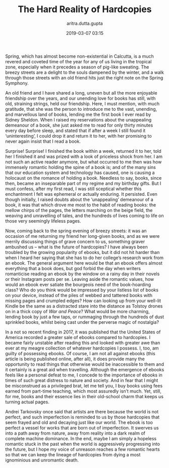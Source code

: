 ﻿---
layout: post
current: post
navigation: True
class: post-template

title: "The Hard Reality of Hardcopies"
author: aritra.dutta.gupta
cover: assets/images/Duke_Humfrey's_Library_Interior.jpg
tags: culture
date: 2019-03-07 03:15
link: https://upload.wikimedia.org/wikipedia/commons/thumb/e/e1/Duke_Humfrey%27s_Library_Interior_6%2C_Bodleian_Library%2C_Oxford%2C_UK_-_Diliff.jpg/1024px-Duke_Humfrey%27s_Library_Interior_6%2C_Bodleian_Library%2C_Oxford%2C_UK_-_Diliff.jpg
---
Spring, which has almost become non-existential in Calcutta, is a much revered
and coveted time of the year for any of us living in the tropical zone,
especially when it precedes a season of pig-like sweating. The breezy streets
are a delight to the souls dampened by the winter, and a walk through those
streets with an old friend hits just the right note on the Spring Symphony.

An old friend and I have shared a long, uneven but all the more enjoyable
friendship over the years, and our unending love for books has still, with old,
straining strings, held our friendship. Here, I must mention, with much
gratitude, that she was the person to introduce me to the vast, unending, and
marvellous land of books, lending me the first book I ever read by Sidney
Sheldon. When I raised my reservations about the unappealing demeanour of a
book, she just asked me to read for only thirty minutes every day before sleep,
and stated that if after a week I still found it ‘uninteresting’, I could drop
it and return it to her, with her promising to never again insist that I read a
book.

Surprise! Surprise! I finished the book within a week, returned it to her, told
her I finished it and was prized with a look of priceless shock from her. I am
not such an active reader anymore, but what occurred to me then was how
immensely romantic holding the spine of a book is; and of the many sins that our
education system and technology has caused, one is causing a holocaust on the
romance of holding a book. Needless to say, books, since then, became an
inseparable part of my regime and my birthday gifts. But I must confess, after
my first read, I was still sceptical whether this enchantment I felt was
ephemeral or actually enduring. It persisted. Even though initially, I raised
doubts about the ‘unappealing’ demeanour of a book, it was that which drove me
most to the habit of reading books: the mellow chirps of the pages, the letters
marching on the beige field, the weaving and unravelling of tales, and the
hundreds of lives coming to life on those very seemingly lifeless pages.

Now, coming back to the spring evening of breezy streets: it was an occasion of
me returning my friend her long-given books, and as we were merrily discussing
things of grave concern to us, something graver ambushed us – what is the future
of hardcopies? I have always been troubled by the growing popularity of ebooks,
but it did not hit harder than when I heard her saying that she has to do her
college’s research work from an ebook. The general argument here would be that
an ebook offers almost everything that a book does, but god forbid the day when
writers romanticise reading an ebook by the window on a rainy day in their
novels or their Instagram posts per se. Leaving aside the romantic values, how
would an ebook ever satiate the bourgeois need of the book-hoarding class? Who
do you think would be impressed by your listless list of books on your device,
instead of the piles of webbed and tattered books with missing pages and
crumpled edges? How can looking up from your well-lit Kindle be the same as a
distracted stare into the distance as Tolstoy drones on in a thick copy of *War
and Peace*? What would be more charming, lending book by just a few taps, or
rummaging through the hundreds of dust sprinkled books, whilst being cast under
the perverse magic of nostalgia?

In a not so recent finding in 2017, it was published that the United States of
America recorded a greater sale of ebooks compared to hardcopies. I became
fairly unstable after reading this and looked with greater awe than ever at my
meagre collection of whatever hardcopies I possess. I, too, am guilty of
possessing ebooks. Of course, I am not all against ebooks (this article is being
published online, after all), it does provide many the opportunity to read
things that otherwise would be inaccessible to them and it certainly is a great
aid when travelling. Although the emergence of ebooks feels like a personal
defeat to me, I concede to the importance of ebooks in times of such great
distress to nature and society. And in fear that I might be misconstrued as a
privileged brat, let me tell you, I buy books using fees earned from part-time
teaching, which most assuredly isn’t much. Yet, still, for me, books and their
essence lies in their old-school charm that keeps us turning actual pages.  

Andrei Tarkovsky once said that artists are there because the world is not
perfect, and such imperfection is reminded to us by those hardcopies that seem
frayed and old and decaying just like our world. The ebook is too perfect a
vessel for works that are born out of imperfection. It swerves us into a path
away from nature, away from reality into a dark realm of complete machine
dominance. In the end, maybe I am simply a hopeless romantic stuck in the past
when the world is aggressively progressing into the future, but I hope my voice
of unreason reaches a few romantic hearts so that we can keep the lineage of
hardcopies from dying a most ignominious and unromantic death.  
